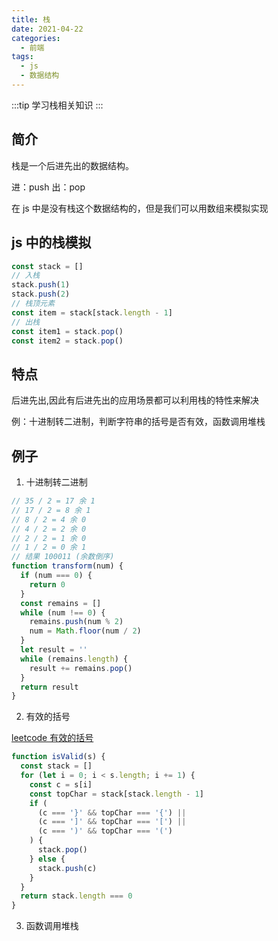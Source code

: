 ```yaml
---
title: 栈
date: 2021-04-22
categories:
  - 前端
tags:
  - js
  - 数据结构
---
```


:::tip
学习栈相关知识
:::

<!-- more -->

## 简介

栈是一个后进先出的数据结构。

进：push
出：pop

在 js 中是没有栈这个数据结构的，但是我们可以用数组来模拟实现

## js 中的栈模拟

```js
const stack = []
// 入栈
stack.push(1)
stack.push(2)
// 栈顶元素
const item = stack[stack.length - 1]
// 出栈
const item1 = stack.pop()
const item2 = stack.pop()
```

## 特点

后进先出,因此有后进先出的应用场景都可以利用栈的特性来解决

例：十进制转二进制，判断字符串的括号是否有效，函数调用堆栈

## 例子

1. 十进制转二进制

```js
// 35 / 2 = 17 余 1
// 17 / 2 = 8 余 1
// 8 / 2 = 4 余 0
// 4 / 2 = 2 余 0
// 2 / 2 = 1 余 0
// 1 / 2 = 0 余 1
// 结果 100011 (余数倒序)
function transform(num) {
  if (num === 0) {
    return 0
  }
  const remains = []
  while (num !== 0) {
    remains.push(num % 2)
    num = Math.floor(num / 2)
  }
  let result = ''
  while (remains.length) {
    result += remains.pop()
  }
  return result
}
```

2. 有效的括号

[leetcode 有效的括号](https://leetcode-cn.com/problems/valid-parentheses/)

```js
function isValid(s) {
  const stack = []
  for (let i = 0; i < s.length; i += 1) {
    const c = s[i]
    const topChar = stack[stack.length - 1]
    if (
      (c === '}' && topChar === '{') ||
      (c === ']' && topChar === '[') ||
      (c === ')' && topChar === '(')
    ) {
      stack.pop()
    } else {
      stack.push(c)
    }
  }
  return stack.length === 0
}
```

3. 函数调用堆栈
